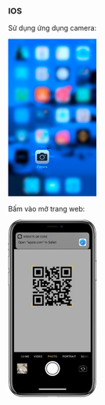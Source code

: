 ### IOS
Sử dụng ứng dụng camera:

![Sử dụng ứng dụng camera:](img/ios2.png)

Bấm vào mở trang web:

![Bấm vào mở trang web](img/ios1.jpg)

